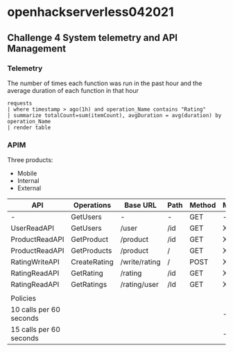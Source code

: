 # openhackserverless042021

## Challenge 4 System telemetry and API Management

### Telemetry

The number of times each function was run in the past hour and the average duration of each function in that hour
``` kusto
requests
| where timestamp > ago(1h) and operation_Name contains "Rating"
| summarize totalCount=sum(itemCount), avgDuration = avg(duration) by operation_Name
| render table
```

### APIM

Three products:
- Mobile
- Internal
- External


|API|Operations|Base URL|Path|Method|Mobile|Internal|External|
|---|---|---|---|---|---|---|---|
|-|GetUsers|-|-|GET|-|-|-|
|UserReadAPI|GetUsers|/user|/id|GET|X|-|-|
|ProductReadAPI|GetProduct|/product|/id|GET|X|X|X|
|ProductReadAPI|GetProducts|/product|/|GET|X|X|X|
|RatingWriteAPI|CreateRating|/write/rating|/|POST|X|-|-|
|RatingReadAPI|GetRating|/rating|/id|GET|X|X|-|
|RatingReadAPI|GetRatings|/rating/user|/Id|GET|X|X|-|
| |
|Policies|
|10 calls per 60 seconds|||||-|X|-|
|15 calls per 60 seconds|||||-|-|X|



